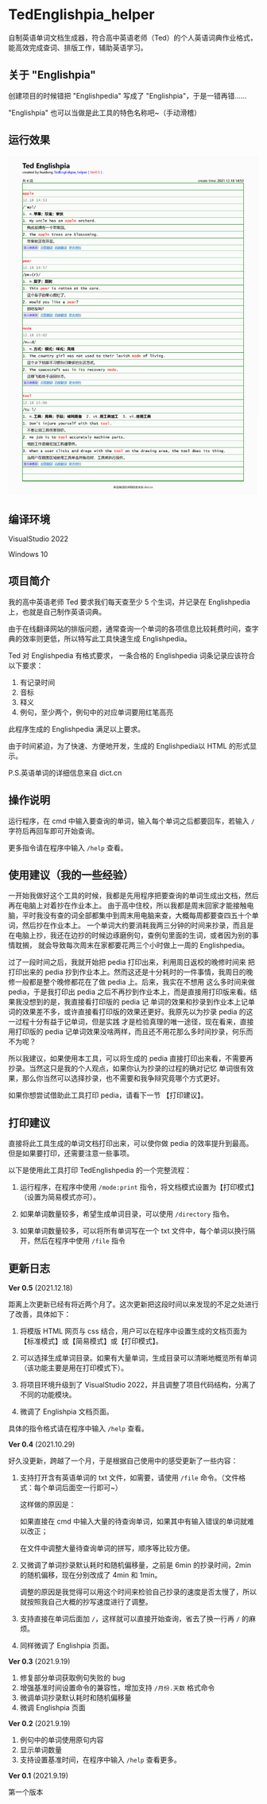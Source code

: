 # TedEnglishpia_helper
自制英语单词文档生成器，符合高中英语老师（Ted）的个人英语词典作业格式，能高效完成查词、排版工作，辅助英语学习。

关于 "Englishpia" 
---
创建项目的时候错把 "Englishpedia" 写成了 "Englishpia"，于是一错再错……

"Englishpia" 也可以当做是此工具的特色名称吧~（手动滑稽）

运行效果
---
![效果图](https://github.com/zouhuidong/TedEnglishpia_helper/blob/main/screenshot/2.png)

编译环境
---

VisualStudio 2022

Windows 10

项目简介
---
我的高中英语老师 Ted 要求我们每天查至少 5 个生词，并记录在 Englishpedia 上，也就是自己制作英语词典。

由于在线翻译网站的排版问题，通常查询一个单词的各项信息比较耗费时间，查字典的效率则更低，所以特写此工具快速生成 Englishpedia。

Ted 对 Englishpedia 有格式要求，
一条合格的 Englishpedia 词条记录应该符合以下要求：
1. 有记录时间
2. 音标
3. 释义
4. 例句，至少两个，例句中的对应单词要用红笔高亮

此程序生成的 Englishpedia 满足以上要求。

由于时间紧迫，为了快速、方便地开发，生成的 Englishpedia以 HTML 的形式显示。

P.S.英语单词的详细信息来自 dict.cn
 
操作说明
---
运行程序，在 cmd 中输入要查询的单词，输入每个单词之后都要回车，若输入 `/` 字符后再回车即可开始查询。

更多指令请在程序中输入 `/help` 查看。

使用建议（我的一些经验）
---

一开始我做好这个工具的时候，我都是先用程序把要查询的单词生成出文档，然后再在电脑上对着抄在作业本上。
由于高中住校，所以我都是周末回家才能接触电脑，平时我没有查的词全部都集中到周末用电脑来查，大概每周都要查四五十个单词，然后抄在作业本上。
一个单词大约要消耗我两三分钟的时间来抄录，而且是在电脑上抄，我还在边抄的时候边琢磨例句，查例句里面的生词，或者因为别的事情耽搁，
就会导致每次周末在家都要花两三个小时做上一周的 Englishpedia。

过了一段时间之后，我就开始把 pedia 打印出来，利用周日返校的晚修时间来
把打印出来的 pedia 抄到作业本上。然而这还是十分耗时的一件事情，我周日的晚修一般都是整个晚修都花在了做 pedia 上。后来，我实在不想用
这么多时间来做 pedia，于是我打印出 pedia 之后不再抄到作业本上，而是直接用打印版来看。结果我没想到的是，我直接看打印版的 pedia 记
单词的效果和抄录到作业本上记单词的效果差不多，或许直接看打印版的效果还更好。我原先以为抄录 pedia 的这一过程十分有益于记单词，但是实践
才是检验真理的唯一途径，现在看来，直接用打印版的 pedia 记单词效果没啥两样，而且还不用花那么多时间抄录，何乐而不为呢？

所以我建议，如果使用本工具，可以将生成的 pedia 直接打印出来看，不需要再抄录。当然这只是我的个人观点，如果你认为抄录的过程的确对记忆
单词很有效果，那么你当然可以选择抄录，也不需要和我争辩究竟哪个方式更好。

如果你想尝试借助此工具打印 pedia，请看下一节 【打印建议】。

打印建议
---

直接将此工具生成的单词文档打印出来，可以使你做 pedia 的效率提升到最高。但是如果要打印，还需要注意一些事项。

以下是使用此工具打印 TedEnglishpedia 的一个完整流程：

1. 运行程序，在程序中使用 `/mode:print` 指令，将文档模式设置为【打印模式】（设置为简易模式亦可）。

2. 如果单词数量较多，希望生成单词目录，可以使用 `/directory` 指令。

3. 如果单词数量较多，可以将所有单词写在一个 txt 文件中，每个单词以换行隔开，然后在程序中使用 `/file` 指令

更新日志
---

**Ver 0.5** (2021.12.18)

距离上次更新已经有将近两个月了。这次更新把这段时间以来发现的不足之处进行了改善，具体如下：

1. 将模版 HTML 网页与 css 结合，用户可以在程序中设置生成的文档页面为【标准模式】或【简易模式】或【打印模式】。

2. 可以选择生成单词目录。如果有大量单词，生成目录可以清晰地概览所有单词（该功能主要是用在打印模式下）。

3. 将项目环境升级到了 VisualStudio 2022，并且调整了项目代码结构，分离了不同的功能模块。

4. 微调了 Englishpia 文档页面。

具体的指令格式请在程序中输入 `/help` 查看。

**Ver 0.4** (2021.10.29)

好久没更新，跨越了一个月，于是根据自己使用中的感受更新了一些内容：

1. 支持打开含有英语单词的 txt 文件，如需要，请使用 `/file` 命令。（文件格式：每个单词后面空一行即可~）

   这样做的原因是：
   
   如果直接在 cmd 中输入大量的待查询单词，如果其中有输入错误的单词就难以改正；
   
   在文件中调整大量待查询单词的拼写，顺序等比较方便。
   
2. 又微调了单词抄录默认耗时和随机偏移量，之前是 6min 的抄录时间，2min 的随机偏移，现在分别改成了 4min 和 1min。

   调整的原因是我觉得可以用这个时间来检验自己抄录的速度是否太慢了，所以就按照我自己大概的抄写速度进行了调整。
   
   
3. 支持直接在单词后面加 `/`，这样就可以直接开始查询，省去了换一行再 `/` 的麻烦。

4. 同样微调了 Englishpia 页面。

**Ver 0.3** (2021.9.19)

1. 修复部分单词获取例句失败的 bug
2. 增强基准时间设置命令的兼容性，增加支持 `/月份.天数` 格式命令
3. 微调单词抄录默认耗时和随机偏移量
4. 微调 Englishpia 页面

**Ver 0.2** (2021.9.19)

1. 例句中的单词使用原句内容
2. 显示单词数量
3. 支持设置基准时间，在程序中输入 `/help` 查看更多。

**Ver 0.1** (2021.9.19)

第一个版本
